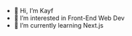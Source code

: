 - 👋 Hi, I’m Kayf
- 👀 I’m interested in Front-End Web Dev
- 🌱 I’m currently learning Next.js

<!---
Kayf1/Kayf1 is a ✨ special ✨ repository because its `README.md` (this file) appears on your GitHub profile.
You can click the Preview link to take a look at your changes.
--->
